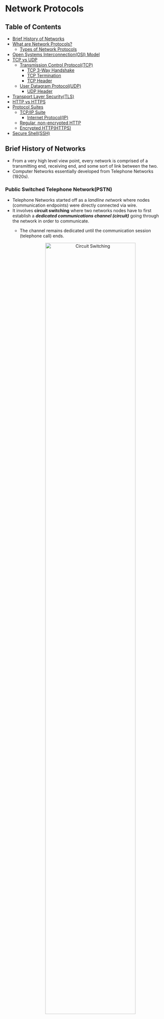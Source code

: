 # Network Protocols

## Table of Contents
- [Brief History of Networks](#brief-history-of-networks)
- [What are Network Protocols?](#what-are-network-protocols)
  - [Types of Network Protocols](#types-of-network-protocols)
- [Open Systems Interconnection(OSI) Model](#open-systems-interconnectionosi-model)
- [TCP vs UDP](#tcp-vs-udp)
  - [Transmission Control Protocol(TCP)](#transmission-control-protocoltcp)
    - [TCP 3-Way Handshake](#tcp-3-way-handshake)
    - [TCP Termination](#tcp-termination)
    - [TCP Header](#tcp-header)
  - [User Datagram Protocol(UDP)](#user-datagram-protocoludp)
    - [UDP Header](#udp-header)
- [Transport Layer Security(TLS)](#transport-layer-securitytls)
- [HTTP vs HTTPS](#http-vs-https)
- [Protocol Suites](#protocol-suites)
  - [TCP/IP Suite](#tcpip-suite)
    - [Internet Protocol(IP)](#internet-protocolip)
  - [Regular, non-encrypted HTTP](#regular-non-encrypted-http)
  - [Encrypted HTTP(HTTPS)](#encrypted-httphttps)
- [Secure Shell(SSH)](#secure-shellssh)

## Brief History of Networks
- From a very high level view point, every network is comprised of a transmitting end, receiving end, and some sort of link between the two.
- Computer Networks essentially developed from Telephone Networks (1920s).
### Public Switched Telephone Network(PSTN)
- Telephone Networks started off as a _landline network_ where nodes (communication endpoints) were directly connected via wire.
- It involves **circuit switching** where two networks nodes have to first establish a **_dedicated communications channel (circuit)_** going through the network in order to communicate.
  - The channel remains dedicated until the communication session (telephone call) ends.

    <p align="center">
      <img src="https://cdn.comparitech.com/wp-content/uploads/2019/03/Circuit-Switching-1024x427.jpg" alt="Circuit Switching" width="80%"/>
    </p>

### Computer Network (Internet)
- It involves **packet switching** where two network nodes communicate by sending/receiving packets on an existing connection.
  - i.e. data is transmitted in packets that go through the different nodes in the network to arrive at the targetted network node (without dedicated circuits).

  <p align="center">
    <img src="https://learningcontent.cisco.com/images/Fig3_SegmentRouting.png" alt="Packet Switching" width="80%"/>
  </p>

## What are Network Protocols?
> A network protocol is an accepted set of rules that govern data communication between different devices in the network. It determines what is being communicated, how it is being communicated, and when it is being communicated. It permits connected devices to communicate with each other, irrespective of internal and structural differences. | GeeksforGeeks

### Types of Network Protocols
- There are largely three major categories.
#### Communication
- Network communication protocols formally describe the rules and format by which data is transferred over the network.
- They handle syntax, semantics, error detection, synchronization and authentication.
- Ex: HTTP, TCP/IP.
#### Management
- Network management protocols help define procedures and policies used to monitor, manage and maintain your computer network, and help communicate these needs across the network to ensure stable communication and optimal performance across the board.
- Ex: ICMP, SNMP, FTP.
#### Security
- Network security protocols secure the data in transit over the network.
- They also determine how the network secures data from unauthorized extraction attemptions.
- They primarily depend on encryption to secure data.
- Ex: HTTPS, SSL, TLS.

## Open Systems Interconnection(OSI) Model
- The OSI model _attempts_ to represent the abstract layers of communication between computing systems.

<p align="center">
  <img src="https://www.tech-faq.com/wp-content/uploads/2009/01/osimodel.png" alt="OSI Model" width="50%" />
</p>

- **Application**
  - The Application Layer involves high-level protocols for human-computer interaction.
    - i.e. the actual message being sent.
  - Browsers rely on this layer to initiate communication.
  - Ex: HTTP/HTTPS, SMTP.
  - Data Unit: data
- **Presentation**
  - The Presentation Layer is responsible for:
    - Translating incoming data to a format that the receiver can understand.
    - Encrypting/Decrypting the data.
    - Compressing data, which was received from the Application Layer, before passing it on to the Session Layer.
  - Data Unit: data
- **Session**
  - The Session Layer is responsible for establishing and maintaining sessions and ports for continuous transmissions between the two network nodes.
  - Data Unit: data
- **Transport**
  - The Transport Layer is responsible for actually transmitting the data segments between endpoints on the network.
    - These may be connection-oriented or connectionless.
  - Ex: TCP, UDP.
  - Data Unit: segment or datagram.
- **Network**
  - The Network Layer is responsible for deciding the actual path on the network that the data will pass through.
  - Ex: IP.
  - Data Unit: packet
- **Data Link**
  - The Data Link Layer is responsible for the node-to-node transmission of data.
  - Data Unit: frame
- **Physical**
  - The Physical Layer is responsible for the transmission of raw bit streams over the physical connection between devices (cables/wires).
  - Data Unit: bit

## TCP vs UDP
- TCP and UDP are different transport layer protocols.
- _These protocols are the first protocol that a client and server establish before actually transmitting data._
### Transmission Control Protocol(TCP)
- **TCP is a connection-oriented protocol that first establishes a reliable virtual-circuit connection between two applications before starting data transmission.**
  - i.e. end-to-end connection.
- In TCP, data is sent as a stream of bytes, where they are received in the order that they were sent in.
- TCP is useful for web browsing, email, file transfer, etc.
#### TCP 3-Way Handshake
- TCP: before anything, the client and server first "discuss" the parameters of the connection.
- This is done through the use of three messages: SYN, SYN + ACK, ACK.
  - SYN: Synchronized sequence numbers.
  - ACK: Acknowledgement

<p align="center">
  <img src="https://raw.githubusercontent.com/Kakamotobi/Learned/main/Computer%20Network/refImg/tcp-handshake.png" alt="TCP 3-Way Handshake" width="80%" />
</p>

1. The client sends a SYN(n) packet to the server.
2. The server receives the client's SYN(n) packet and then sends SYN(k) and ACK(n+1) packets to the client.
   - _The client receives the ACK(n+1) packet and confirms that the server was indeed the recipient of its SYN(n) packet._
3. The client sends an ACK(k+1) packet to the server.
   - _The server receives the ACK(k+1) packet and confirms that the client was indeed the recipient of its SYN(k) packet._
   - The TCP socket connection is established.
#### TCP Termination
- a.k.a. **TCP 4-Way Handshake**
- When terminating a TCP connection, a 4-way handshake is used.

<p align="center">
  <img src="https://raw.githubusercontent.com/Kakamotobi/Learned/main/Computer%20Network/refImg/tcp-termination.png" alt="TCP Connection Termination" width="80%" />
</p>

1. The client sends a FIN(f) packet to the server.
2. The server receives the client's FIN(f) packet and then sends an ACK(f+1) packet to the client.
   - _The client receives the ACK(f+1) packet and confirms that the server was indeed the recipient of its FIN(f) packet._
3. The server then continues to send a FIN(j) packet to the client.
   - _The server waits for the application to be ready to close and then sends the FIN packet._
4. The client receives the server's FIN(j) packet and then sends an ACK(j+1) packet to the server.
   - _The server receives the ACK(j+1) packet and confirms that the client was indeed the recipient of its FIN(j) packet._
   - The TCP connection is successfully terminated.
#### TCP Header
<p align="center">
  <img src="https://raw.githubusercontent.com/Kakamotobi/Learned/main/Computer%20Network/refImg/tcp-header.png" alt="TCP Header" width="80%" />
</p>

- **Source Port**
  - The port number of the sender (Ex: client).
- **Destination Port**
  - The port number of the receiver (Ex: server).
- **Sequence Number**
  - Indicates how much data is sent during the TCP session.
  - The initial sequence number (SYN) is a random 32-bit value.
- **Acknowledgement Number**
  - The ACK packet is a 32-bit field value that is the SYN packet incremented by 1.
  - The receiver sends this back to the sender in order to get the next TCP segment.
- **Header Length**
  - a.k.a. **Data Offset(DO)**
  - The _data offset_ field, which indicates the length of the TCP header, which in turn reveals where the actual data begins.
- **Reserved**
  - Unused bits that are always set to 0.
- **Flags**
  - URG
    - Indicates whether the Urgent Pointer field is filled or not.
    - i.e. indicating whether the data should be prioritized over other data or not.
  - ACK
    - Indicates whether the Acknowledgement Number field is filled or not.
  - PSH
    - Indicates that the buffered data should be "pushed" to the OS asap.
    - i.e. if the PSH flag is `1`, it means there is no more connected segments.
  - RST
    - Indicates that the connection should be reset.
    - i.e. the connection should be terminated right away, usually due to some unrecoverable errors.
  - SYN
    - Indicates to synchronize the sequence numbers.
    - Only the first packet sent from each end should have this flag on.
  - FIN
    - Used to end the connection.
    - Since TCP is full duplex, both parties have to use this flag to end the connection.
- **Window**
  - Specifies the number of bytes that can be transmitted at once.
  - The receiver uses this to inform the sender that it
- **Checksum**
  - Used to check for any errors in the TCP header and payload.
- **Urgent Pointer**
  - Indicates the offset from the Sequence Number for the last urgent data byte.
- **Options**
  - An optional field to specify any additional information.
### User Datagram Protocol(UDP)
- a.k.a. "fire and forget" protocol.
- **UDP is a connectionless protocol, based on unreliable datagrams, that does not establish any connection between two applications before starting data transmission.**
  - _Datagram_ is a transfer unit (consisting header and payload sections) for connectionless communication services within a network that uses packet-switching.
- Data is transmitted link by link (no end-to-end connection).
  - i.e. it does not establish a session.
  - i.e. the transmitting computer simply sends the data but does not make sure the data is received by the receiving computer.
- There is no guarantee that the data is successfully transmitted (data can be lost, duplicated, arrive out of order). Therefore, UDP is faster than TCP.
- UDP is useful for broadcasting, video streaming, multiplayer games, etc.
#### UDP Header
<p align="center">
  <img src="https://raw.githubusercontent.com/Kakamotobi/Learned/main/Computer%20Network/refImg/udp-header.png" alt="UDP Header" width="80%" />
</p>

## Transport Layer Security(TLS)
> The TLS protocol aims primarily to provide cryptography, including privacy (confidentiality), integrity, and authenticity through the use of certificates, between two or more communicating computer applications. | Wikipedia
- TLS is an upgraded version of Secure Sockets Layer(SSL).
### TLS Handshake
- The TLS handshake refers to the exchange of messages between the client and server to identify and verify each other, then establish the encryption algorithms and session keys to be used.
- The TLS handshake serves to start off the communication session between the client and server.
- The TLS handshake is fundamental to HTTPS.
  - Therefore, it also occurs during API calls.
#### The Process
- TLS 1.3, which was finalized in 2018, reduces the handshake to one round trip as to two round trips in TLS 1.2, thereby improving latency.
##### TLS 1.2
<p align="center">
  <img src="https://github.com/Kakamotobi/Learned/blob/main/Computer%20Network/refImg/tls1.2.png" alt="TLS 1.2" width="80%" />
</p>

1) The client initiates the handshake by sending a "client hello" message along with its TLS version, cipher algorithms and data compression methods that it supports, and a string of random bytes (client random) to the server.
2) In response, the server sends a "server hello" message along with the TLS version, the selected cipher algorithm and compression method, its public certificate (containing the server's public key), and a string of random bytes (server random) to the client.
3) The client verifies the server's certificate against its trusted Certificate Authorities(CAs). If the certificate can be trusted, the client generates and sends one more string of random bytes called *premaster secret* that has been encrypted with the server's public key. This string can only be decrypted with the private key on the server. The client sends a "finished" message.
4) The server decrypts the premaster secret using its private key. At this point, both the client and the server have the same master secrets that are generated using the client random, server random, and the premaster secret. *Subsequent communications between the client and server are encrypted with this master secret.* The server sends a "finished" messaged.
##### TLS 1.3
<p align="center">
  <img src="https://github.com/Kakamotobi/Learned/blob/main/Computer%20Network/refImg/tls1.3.png" alt="TLS 1.3" width="80%" />
</p>

1. The client initiates the handshake by sending a "client hello" message along with its TLS version, cipher alogrithms, data compression methods that it supports, a string of random bytes (client random), and a client key share.
2. The server generates the premaster secret using the client key share and server key share (that it just generated). It then generates the master secret using the client random, server random (that it just generated), and premaster secret. The server sends a "server hello" message along with the TLS version, the selected cipher algorithm and compression method, the server random, and server key share.
3. The client generates the premaster secret using the client key share and server key share. It then generates the master secret using the client random, server random, and premaster secret. *Subsequent communications between the client and server are encrypted with this master secret.*

## HTTP vs HTTPS
### Hypertext Transfer Protocol (HTTP)
- An application layer protocol that allows for the communication between different systems (most commonly used to transfer data from a web server to a browser to allow users to view web pages).
- Information that flows from server to browser is not encrypted, which means it can easily be stolen.
### Hypertext Transfer Protocol Secure (HTTPS)
- Uses an **SSL certificate** or **TLS certificate** to create a secure encrypted connection between the server and the browser, thereby protecting potentially sensitive information from being stolen as it is transferred between the server and the browser.
- Crucial especially for websites requiring sensitive data (ex: credit card info, password).
- Can also boost SEO efforts.
- It is required for Accelerated Mobile Pages (AMP).
  - AMP: a way to load content onto mobile devices at a much faster rate.
### Mixed Content
> An HTTPS page that includes content fetched using cleartext HTTP is called a **mixed content page**. Pages like this are only partially encrypted, leaving the unencrypted content accessible to sniffers and man-in-the-middle attackers. That leaves the pages unsafe.
- Fix: serve all the content as HTTPS instead of HTTP (http:// --> https://).

## Protocol Suites
### TCP/IP Suite
- "TCP/IP" simply refers to a large family/set of protocols.
  - It is called so simply because TCP and IP are the two most important protocols in this set of protocols.
- In the TCP/IP model, the Application, Presentation, Session Layers are integrated as a single layer as "Application Layer".

<p align="center">
  <img src="https://raw.githubusercontent.com/Kakamotobi/Learned/main/Computer%20Network/refImg/tcpip.png" alt="TCP/IP Illustration" width="80%" />
</p>

#### Internet Protocol(IP)
- IP is a network layer protocol.
- It provides a datagram service between applications, which supports both TCP and UDP.
- IP is used to identify different computers on the network by signing each computer a unique IP address.
### Regular, non-encrypted HTTP
| Layer               | Protocol |
| ------------------- | -------- |
| Application         | HTTP     |
| Transport           | TCP/UDP  |
| Internet or Network | IP       |
| Link or Data Link   | Ethernet |
### Encrypted HTTP(HTTPS)
<table>
  <thead>
    <tr>
      <th>Layer</th>
      <th>Protocol</th>
    </tr>
  </thead>
  <tbody>
    <tr>
      <td rowspan=2>Application</td>
      <td>HTTPS</td>
    </tr>
    <tr>
      <td>TLS/SSL</td>
    </tr>
    <tr>
      <td>Transport</td>
      <td>TCP/UDP</td>
    </tr>
    <tr>
      <td>Internet or Network</td>
      <td>IP</td>
    </tr>
    <tr>
      <td>Link or Data Link</td>
      <td>Ethernet</td>
    </tr>
  </tbody>
</table>

## Secure Shell(SSH)
> The SSH protocol uses encryption to secure the connection between a client and a server. All user authentication, commands, output, and file transfers are encrypted to protect against attacks in the network. | SSH Academy

- SSH is used for remote login and command-line execution.
- SSH works by an SSH client connecting to an SSH server (called SSHD).

<p align="center">
  <img src="https://www.ssh.com/hubfs/Imported_Blog_Media/SSH_simplified_protocol_diagram-2.png" alt="SSH Key-based Authentication" width="80%" />
</p>

## Reference
[Telephone network](https://en.wikipedia.org/wiki/Telephone_network)  
[Introduction to Segment Routing - Cisco](https://learningnetwork.cisco.com/s/blogs/a0D3i000002SKP6EAO/introduction-to-segment-routing)  

[Types of Network Protocols and Their Uses - GeeksforGeeks](https://www.geeksforgeeks.org/types-of-network-protocols-and-their-uses/)  

[OSI model - Wikipedia](https://en.wikipedia.org/wiki/OSI_model)  
[What is the OSI Model? | Cloudfarez](https://www.cloudflare.com/learning/ddos/glossary/open-systems-interconnection-model-osi/)  
[The OSI Model – What It Is; Why It Matters; Why It Doesn’t Matter. - Tech-FAQ](https://www.tech-faq.com/osi-model.html)  

[Transmission Control Protocol - Wikipedia](https://en.wikipedia.org/wiki/Transmission_Control_Protocol)  
[TCP 3-Way Handshake Process - GeeksforGeeks](https://www.geeksforgeeks.org/tcp-3-way-handshake-process/)  
[Why TCP Connect Termination Need 4-Way-Handshake? - GeeksforGeeks](https://www.geeksforgeeks.org/why-tcp-connect-termination-need-4-way-handshake/)  
[User Datagram Protocol](https://en.wikipedia.org/wiki/User_Datagram_Protocol)  
[Datagram - Wikipedia](https://en.wikipedia.org/wiki/Datagram)  
[TCP/IP TCP, UDP, and IP protocols - IBM Documentation](https://www.ibm.com/docs/en/zos/2.2.0?topic=internets-tcpip-tcp-udp-ip-protocols)  

[Mixed content - Web security | MDN](https://developer.mozilla.org/en-US/docs/Web/Security/Mixed_content)  
[Transport Layer Security - Wikipedia](https://en.wikipedia.org/wiki/Transport_Layer_Security)  
[An overview of the SSL or TLS handshake - IBM Documentation](https://www.ibm.com/docs/en/ibm-mq/7.5?topic=ssl-overview-tls-handshake)  
[What happens in a TLS handshake? | SSL Handshake](https://www.cloudflare.com/learning/ssl/what-happens-in-a-tls-handshake/#:~:text=A%20TLS%20handshake%20is%20the,and%20agree%20on%20session%20keys.)  
[TLS 1.2 and TLS 1.3 Handshake Walkthrough | by Carson | Medium](https://cabulous.medium.com/tls-1-2-andtls-1-3-handshake-walkthrough-4cfd0a798164)  
[security - Difference between HTTPS and SSL - Stack Overflow](https://stackoverflow.com/questions/6093430/difference-between-https-and-ssl)  
[HTTP vs HTTPS](https://seopressor.com/blog/http-vs-https/)  
[What is SSH (Secure Shell)? | SSH Academy](https://www.ssh.com/academy/ssh)  
